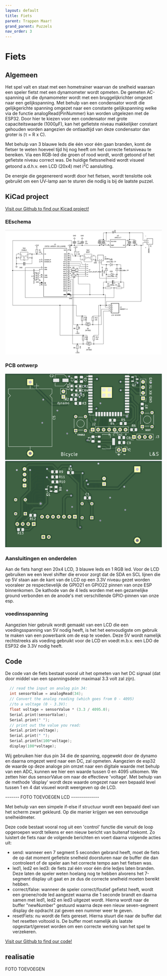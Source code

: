 ```yaml
---
layout: default
title: Fiets
parent: Trappen Maar!
grand_parent: Puzzels
nav_order: 3
---
```

# Fiets
## Algemeen

Het spel valt en staat met een hometrainer waarvan de snelheid waaraan een speler fietst met een dynamometer wordt opmeten. De gemeten AC-spanning uit die dynamometer wordt met een bruggelijkrichter omgezet naar een gelijkspanning. Met behulp van een condensator wordt die gelijkgerichte spanning omgezet naar een
constante gelijkspanning welke via de functie analogRead(PinNummer) kan worden uitgelezen met de ESP32.
Door hier te kiezen voor een condensator met grote capaciteitswaarde (1000μF), kan het gefietste niveau makkelijker constant
gehouden worden aangezien de ontlaadtijd van deze condensator dan groter is (τ = R x C).   

Met behulp van 3 blauwe leds die één voor één gaan branden, komt de fietser te weten hoeveel tijd
hij nog heeft om het correcte fietsniveau te bereiken. Via een RGB-led die groen of rood wordt, wordt getoond of het gefietste niveau correct was. De huidige fietssnelheid wordt visueel getoond a.d.h.v. een LCD (20x4) met i<sup>2</sup>C aansluiting.   

De energie die gegenereerd wordt door het fietsen, wordt tenslotte ook gebruikt om een UV-lamp aan te sturen die nodig is bij de laatste puzzel.

## KiCad project

[Visit our Github to find our Kicad project!](https://github.com/PLAN-IT-B/BachelorProefTrappenMaar/tree/main/KiCad/Kicad-versie%20Bert/Fiets%20-%20zelfgemaakte%20level%20shifter/Fiets%20-%20zelfgemaakte%20level%20shifter)

### EEschema
![](2022-05-13-21-32-56.png)
### PCB ontwerp
![](2022-05-13-21-33-13.png)
![](2022-05-13-21-33-27.png)
### Aansluitingen en onderdelen
Aan de fiets hangt een 20x4 LCD, 3 blauwe leds en 1 RGB led. Voor de LCD gebruiken we een level shifter die ervoor zorgt dat de SDA en SCL lijnen die op 5V staan aan de kant van de LCD op een 3.3V niveau gezet worden vooraleer ze respectievelijk de GPIO21 en GPIO22 pinnen van onze ESP binnenkomen. De kathode van de 4 leds worden met een gezamelijke ground verbonden en de anode's met verschillende GPIO-pinnen van onze esp.
### voedinsspanning
Aangezien hier gebruik wordt gemaakt van een LCD die een voedingsspanning van 5V nodig heeft, is het het eenvoudigste om gebruik te maken van
een powerbank om de esp te voeden. Deze 5V wordt namelijk rechtstreeks als voeding gebruikt voor de LCD en voedt m.b.v. een LDO de ESP32 die 3.3V nodig heeft.

## Code
De code van de fiets bestaat vooral uit het opmeten van het DC signaal (dat door middel van een spanningsdeler maximaal 3.3 volt zal zijn).
```c
  // read the input on analog pin 34:
  int sensorValue = analogRead(34);
  // Convert the analog reading (which goes from 0 - 4095) 
  //to a voltage (0 - 3.3V):
  float voltage = sensorValue * (3.3 / 4095.0);
  Serial.print(sensorValue);
  Serial.print(" ");
  // print out the value you read:
  Serial.print(voltage);
  Serial.print(" ");
  Serial.println(100*voltage);
  display(100*voltage);
```
Wij gebruiken hier dus pin 34 die de spanning, opgewekt door de dynamo en daarna omgezet werd naar een DC, zal opmeten. Aangezien de esp32 de waarde op deze analoge pin omzet naar een digitale waarde met behulp van een ADC, kunnen we hier een waarde tussen 0 en 4095 uitkomen. We zetten hier dus sensorValue om naar de effectieve 'voltage'. 
Met behulp van de methode 'display' wordt deze waarde omgezet naar een bepaald level tussen 1 en 4 dat visueel wordt weergeven op de LCD. 

------- FOTO TOEVOEGEN LCD --------------

Met behulp van een simpele if-else if structuur wordt een bepaald deel van het scherm zwart gekleurd. Op die manier krijgen we een eenvoudige snelheidmeter.   

Deze code bestaat vooral nog uit een 'control' functie die vanuit de loop opgeroepen wordt telkens er een nieuw bericht van buitenaf toekomt. Zo luistert de fiets naar de volgende berichten en voert daarna volgende acties uit: 
* send: wanneer een 7 segment 5 seconden gebrand heeft, moet de fiets de op dat moment gefietste snelheid doorsturen naar de buffer die dan controleert of de speler aan het correcte tempo aan het fietsen was. 
* led1, led2 en led3: de fiets zal één voor één drie ledjes laten branden. Deze laten de speler weten hoelang nog te hebben alvorens het 7-segment display uit gaat en ze dus de correcte snelheid moeten bereikt hebben. 
* correct/false: wanneer de speler correct/foutief gefietst heeft, wordt een groene/rode led aangezet waarna die 1 seconde brandt en daarna samen met led1, led2 en led3 uitgezet wordt. Hierna wordt naar de buffer "newNumber" gestuurd waarna deze een nieuw seven-segment display de opdracht zal geven een nummer weer te geven. 
* resetFiets: nu wordt de fiets gereset. Hierna stuurt die naar de buffer dat het resetten voltooid is. De buffer moet namelijk als laatste opgestart/gereset worden om een correcte werking van het spel te verzekeren.
    
[Visit our Github to find our code!](https://github.com/PLAN-IT-B/BachelorProefTrappenMaar/tree/main/Volledige%20en%20werkende%20code/MeasuringDcVoltageWithCommunicationBuffer)


## realisatie
FOTO TOEVOEGEN